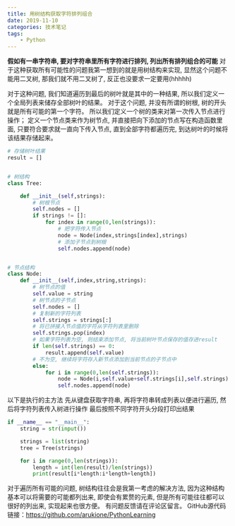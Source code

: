 ```yaml
---
title: 用树结构获取字符排列组合
date: 2019-11-10
categories: 技术笔记
tags:
    - Python
---
```


**假如有一串字符串, 要对字符串里所有字符进行排列, 列出所有排列组合的可能**
对于这种获取所有可能性的问题我第一想到的就是用树结构来实现, 显然这个问题不能用二叉树, 那我们就不用二叉树了, 反正也没要求一定要用(hhhhh)
<!--more-->
对于这种问题, 我们知道遍历到最后的树叶就是其中的一种结果, 所以我们定义一个全局列表来储存全部树叶的结果。
对于这个问题, 并没有所谓的树根, 树的开头就是所有可能的第一个字符。
所以我们定义一个树的类来对第一次传入节点进行操作；
定义一个节点类来作为树节点, 并直接把向下添加的节点写在构造函数里面, 只要符合要求就一直向下传入节点, 直到全部字符都遍历完, 到达树叶的时候将该结果存储起来。

```Python
# 存储树叶结果
result = []


# 树结构
class Tree:

    def __init__(self,strings):
        # 树根节点
        self.nodes = []
        if strings != []:
            for index in range(0,len(strings)):
                # 把字符传入节点
                node = Node(index,strings[index],strings)
                # 添加子节点到树根
                self.nodes.append(node)


# 节点结构
class Node:
    def __init__(self,index,string,strings):
        # 树节点的值
        self.value = string
        # 树节点的子节点
        self.nodes = []
        # 复制新的字符列表
        self.strings = strings[:]
        # 将已拼接入节点值的字符从字符列表里删除
        self.strings.pop(index)
        # 如果字符列表为空, 则结束添加节点, 将当前树叶节点保存的值存进result
        if len(self.strings) == 0:
            result.append(self.value)
        # 不为空, 继续将字符存入新节点添加到当前节点的子节点中
        else:
            for i in range(0,len(self.strings)):
                node = Node(i,self.value+self.strings[i],self.strings)
                self.nodes.append(node)
```

以下是执行的主方法
先从键盘获取字符串, 再将字符串转成列表以便进行遍历, 然后将字符列表传入树进行操作
最后按照不同字符开头分段打印出结果

```Python
if __name__ == "__main__":
    string = str(input())

    strings = list(string)
    tree = Tree(strings)

    for i in range(0,len(strings)):
        length = int(len(result)/len(strings))
        print(result[i*length:i*length+length])

```

对于遍历所有可能的问题, 树结构往往会是我第一考虑的解决方法, 因为这种结构基本可以将需要的可能都列出来, 即使会有累赘的元素, 但是所有可能往往都可以很好的列出来, 实现起来也很方便。
有问题反馈请在评论区留言。
GitHub源代码链接：<https://github.com/arukione/PythonLearning>
